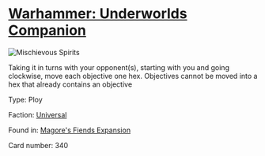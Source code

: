 # [Warhammer: Underworlds Companion](https://guidokessels.github.io/wh-underworlds)

  

![Mischievous Spirits](https://warhammerunderworlds.com/wp-content/uploads/sites/6/2018/03/340_ENG.png)

Taking it in turns with your opponent(s), starting with you and going clockwise, move each objective one hex. Objectives cannot be moved into a hex that already contains an objective

Type: Ploy

Faction: [Universal](https://guidokessels.github.io/wh-underworlds/factions/universal)

Found in: [Magore's Fiends Expansion](https://guidokessels.github.io/wh-underworlds/locations/magores-fiends-expansion)

Card number: 340
